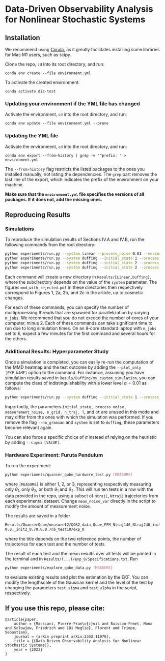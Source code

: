 # Data-Driven Observability Analysis for Nonlinear Stochastic Systems

## Installation

We recommend using [Conda](https://docs.conda.io/projects/conda/en/latest/user-guide/install/index.html), 
as it greatly facilitates installing some libraries for Mac M1 users, such as scipy.

Clone the repo, `cd` into its root directory, and run:
```
conda env create --file environment.yml
```

To activate the created environment:
```
conda activate dis-test
```

### Updating your environment if the YML file has changed

Activate the environment, `cd` into the root directory, and run:
```
conda env update --file environment.yml --prune
```

### Updating the YML file

Activate the environment, `cd` into the root directory, and run:
```
conda env export --from-history | grep -v "^prefix: " > environment.yml
```
The `--from-history` flag restricts the listed packages to the ones you installed manually, not listing the dependencies.
The `grep` part removes the last line of the export, which indicates the prefix of the environment on your machine.

**Make sure that the `environment.yml` file specifies the versions of all packages. If it does not, add the missing ones.**

## Reproducing Results

### Simulations

To reproduce the simulation results of Sections IV.A and IV.B, run the following commands from the root directory:
```sh
python experiments/run.py --system linear --process_noise 0.01 --measurement_noise 0.01 --n_grid 50 --n_traj 30 --T 2 --dt 0.01 --alpha 0.05 --n_jobs 1 --seed 0
python experiments/run.py --system duffing --initial_state 1 --process_noise 0.05 --measurement_noise 0.5 --n_grid 100 --n_traj 50 --T 1 --dt 0.001 --alpha 0.05 --n_jobs 1 --seed 0
python experiments/run.py --system duffing --initial_state 2 --process_noise 0.05 --measurement_noise 0.5 --n_grid 100 --n_traj 50 --T 1 --dt 0.001 --alpha 0.05 --n_jobs 1 --seed 0
python experiments/run.py --system duffing --initial_state 2 --process_noise 0.5 --measurement_noise 0.5 --n_grid 100 --n_traj 50 --T 1 --dt 0.001 --alpha 0.05 --n_jobs 1 --seed 0
```
Each command will create a new directory in `Results/[Linear,Duffing]`, where the subdirectory depends on the value of the `system` parameter.
The figures `mmd_with_rejected.pdf` in these directories then respectively correspond to Figures 1, 2a, 2b, and 2c in the article, up to cosmetic changes.

For each of these commands, you can specify the number of multiprocessing threads that are spawned for parallelization by varying `n_jobs`. We recommend that you do not exceed the number of cores of your computer, minus 2.
Each of these commands can take significant time to run due to long simulation times.
On an 8-core standard laptop with `n_jobs` set to 6, expect a few minutes for the first command and several hours for the others.

### Additional Results: Hyperparameter Study

Once a simulation is completed, you can easily re-run the computation of the MMD heatmap and the test outcome by adding the `--plot_only [EXP_NAME]` option to the command.
For instance, assuming you have simulation results saved in `Resuls/Duffing/my_custom_simulation`, you can compute the class of indistinguishability with a lower level $\alpha=0.01$ as follows:
```sh
python experiments/run.py --system duffing --initial_state 1 --process_noise 0.01 --measurement_noise 0.01 --n_grid 50 --n_traj 30 --T 2 --dt 0.01 --alpha 0.01 --n_jobs 1 --seed 0 --no_gramian --plot_only my_custom_simulation
```
Importantly, the parameters `initial_state, process_noise, measurement_noise, n_grid, n_traj, T`, and `dt` are unused in this mode and may differ from the ones with which the simulation was performed.
If you remove the flag `--no_gramian` and `system` is set to `duffing`, these parameters become relevant again.

You can also force a specific choice of $\sigma$ instead of relying on the heuristic by adding `--sigma [VALUE]`.

### Hardware Experiment: Furuta Pendulum

To run the experiment:
```sh
python experiments/quanser_qube_hardware_test.py [MEASURE]
```
where `[MEASURE]` is either 1, 2, or 3, representing respectively measuring only $\theta_1$, only $\theta_2$, or both $\theta_1$ and $\theta_2$.
This will run ten tests in a row with the data provided in the repo, using a subset of `Ntraj1`, `Ntraj2` trajectories from 
each experimental dataset. Change `meas_noise_var` directly in the script to modify the amount of measurement noise.

The results are saved in a folder
```sh
Results/QuanserQube/measure12/QQS2_data_Qube_PFM_Ntraj140_Ntraj240_init1_0.0.
0.0._init2_0.70.0.0./nb_test10/exp_0
```
where the title depends on the two reference points, the number of trajectories for each test and the number of tests. 

The result of each test and the mean results over all tests will be printed in the terminal and in `Results/(...)/exp_0/Specifications.txt`. Run
```sh
python experiments/explore_qube_data.py [MEASURE]
```
to evaluate existing results and plot the estimation by the EKF. 
You can modify the lengthscale of the Gaussian kernel and the level of the test by changing the parameters `test_sigma` and `test_alpha` in the script, respectively.


## If you use this repo, please cite:
```
@article{paper,
	author = {Massiani, Pierre-Fran\c{c}ois and Buisson-Fenet, Mona and Solowjow, Friedrich and {Di Meglio}, Florent and Trimpe, Sebastian},
	journal = {arXiv preprint arXiv:2302.11979},
	title = {{Data-Driven Observability Analysis for Nonlinear Stochastic Systems}},
	year = {2023}
}
```
